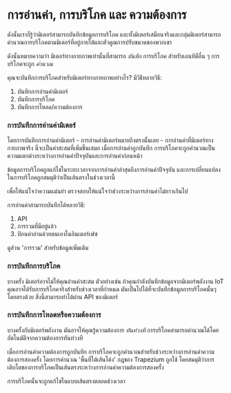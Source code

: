 # การอ่านค่า, การบริโภค และ ความต้องการ

ดังนั้นเราก็รู้ว่ามิเตอร์สามารถบันทึกข้อมูลการบริโภค และทั้งมิเตอร์เสมือนจริงและกลุ่มมิเตอร์สามารถคำนวณการบริโภคตามมิเตอร์ที่อยู่ภายใต้และตัวคูณการปรับขนาดของพวกเขา

ดังนั้นหมายความว่า มิเตอร์ทางกายภาพเท่านั้นที่สามารถ _บันทึก_ การบริโภค สำหรับเอนทิตีอื่น ๆ การบริโภคจะถูก _คำนวณ_

คุณจะบันทึกการบริโภคสำหรับมิเตอร์ทางกายภาพอย่างไร? มีวิธีหลายวิธี:

1. บันทึกการอ่านค่ามิเตอร์
2. บันทึกการบริโภค
3. บันทึกการโหลด/ความต้องการ

### การบันทึกการอ่านค่ามิเตอร์

โดยการบันทึกการอ่านค่ามิเตอร์ - การอ่านค่ามิเตอร์หมายถึงตรงนั้นเลย - การอ่านค่าที่มิเตอร์ทางกายภาพจริง นี่จะเป็นค่าสะสมที่เพิ่มขึ้นเสมอ เมื่อการอ่านค่าถูกบันทึก การบริโภคจะถูกคำนวณเป็นความแตกต่างระหว่างการอ่านค่าปัจจุบันและการอ่านค่าก่อนหน้า

ข้อมูลการบริโภคถูกแก้ไขในระยะเวลาจากการอ่านค่าล่าสุดถึงการอ่านค่าปัจจุบัน และการเปลี่ยนแปลงในการบริโภคถูกสมมุติว่าเป็นเส้นตรงในช่วงเวลานี้

เพื่อให้แน่ใจว่าความแม่นยำ ตรวจสอบให้แน่ใจว่าช่วงระหว่างการอ่านค่าไม่ยาวเกินไป

การอ่านค่าสามารถบันทึกได้หลายวิธี:

1. API
2. การรวมที่มีอยู่แล้ว
3. ป้อนค่าอ่านด้วยตนเองในอินเตอร์เฟซ

ดูส่วน 'การรวม' สำหรับข้อมูลเพิ่มเติม

### การบันทึกการบริโภค

บางครั้ง มิเตอร์อาจไม่ให้คุณอ่านค่าสะสม ตัวอย่างเช่น ถ้าคุณกำลังบันทึกข้อมูลจากมิเตอร์พลังงาน IoT คุณอาจได้รับการบริโภคจริงสำหรับช่วงเวลาที่กำหนด มันเป็นไปได้ที่จะบันทึกข้อมูลการบริโภคนั้นๆ โดยตรงด้วย สิ่งนี้สามารถทำได้ผ่าน API ของมิเตอร์

### การบันทึกการโหลดหรือความต้องการ

บางครั้งกับมิเตอร์พลังงาน มันอาจให้คุณรู้ความต้องการ _ทันท่วงที_ การบริโภคสามารถคำนวณได้โดยอัตโนมัติจากความต้องการทันท่วงที

เมื่อการอ่านค่าความต้องการถูกบันทึก การบริโภคจะถูกคำนวณสำหรับช่วงระหว่างการอ่านค่าความต้องการสองครั้ง โดยการคำนวณ 'พื้นที่ใต้เส้นโค้ง' กฎของ Trapezium ถูกใช้ โดยสมมุติว่าการเติบโตของการบริโภคเป็นเส้นตรงระหว่างการอ่านค่าความต้องการสองครั้ง

การบริโภคนั้นจะถูกแก้ไขในแบบเส้นตรงตลอดช่วงเวลา